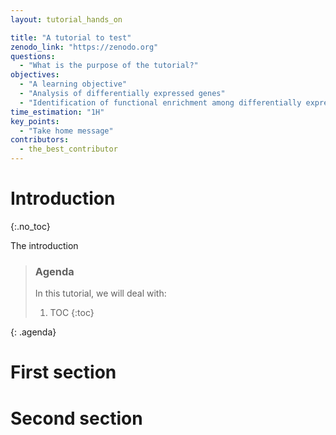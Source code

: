 ```yaml
---
layout: tutorial_hands_on

title: "A tutorial to test"
zenodo_link: "https://zenodo.org"
questions:
  - "What is the purpose of the tutorial?"
objectives:
  - "A learning objective"
  - "Analysis of differentially expressed genes"
  - "Identification of functional enrichment among differentially expressed genes"
time_estimation: "1H"
key_points:
  - "Take home message"
contributors:
  - the_best_contributor
---
```


# Introduction
{:.no_toc}

The introduction

> ### Agenda
>
> In this tutorial, we will deal with:
>
> 1. TOC
> {:toc}
>
{: .agenda}

# First section

# Second section